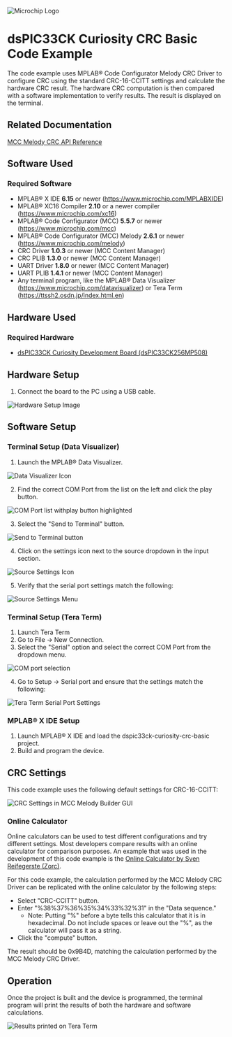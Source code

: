 ![Microchip Logo](images/microchip.jpg) 

# dsPIC33CK Curiosity CRC Basic Code Example

The code example uses MPLAB® Code Configurator Melody CRC Driver to configure CRC using the standard CRC-16-CCITT settings and calculate the hardware CRC result. The hardware CRC computation is then compared with a software implementation to verify results. The result is displayed on the terminal.

## Related Documentation

[MCC Melody CRC API Reference](https://onlinedocs.microchip.com/v2/keyword-lookup?keyword=CRC_16BIT_MELODY_DRIVER&version=latest&redirect=true)

## Software Used 

### Required Software

- MPLAB® X IDE **6.15** or newer (https://www.microchip.com/MPLABXIDE)
- MPLAB® XC16 Compiler **2.10** or a newer compiler (https://www.microchip.com/xc16)
- MPLAB® Code Configurator (MCC) **5.5.7** or newer (https://www.microchip.com/mcc)
- MPLAB® Code Configurator (MCC) Melody **2.6.1** or newer (https://www.microchip.com/melody)
- CRC Driver **1.0.3** or newer (MCC Content Manager)
- CRC PLIB **1.3.0** or newer (MCC Content Manager)
- UART Driver **1.8.0** or newer (MCC Content Manager)
- UART PLIB **1.4.1** or newer (MCC Content Manager)
- Any terminal program, like the MPLAB® Data Visualizer (https://www.microchip.com/datavisualizer) or Tera Term (https://ttssh2.osdn.jp/index.html.en)

## Hardware Used

### Required Hardware

- [dsPIC33CK Curiosity Development Board (dsPIC33CK256MP508)](https://www.microchip.com/en-us/development-tool/DM330030)

## Hardware Setup

1. Connect the board to the PC using a USB cable.

![Hardware Setup Image](images/hardware_setup.jpg)

## Software Setup

### Terminal Setup (Data Visualizer)

1. Launch the MPLAB® Data Visualizer.

![Data Visualizer Icon](images/data_visualizer_icon.JPG)

2. Find the correct COM Port from the list on the left and click the play button.

![COM Port list withplay button highlighted](images/dv_COM_select_play_highlighted.JPG)

3. Select the "Send to Terminal" button.

![Send to Terminal button](images/dv_data_capture_menu.JPG)

4. Click on the settings icon next to the source dropdown in the input section.

![Source Settings Icon](images/dv_source_settings_button.JPG)

5. Verify that the serial port settings match the following:

![Source Settings Menu](images/dv_source_settings.JPG)

### Terminal Setup (Tera Term)
1. Launch Tera Term
2. Go to File -> New Connection.
3. Select the "Serial" option and select the correct COM Port from the dropdown menu.

![COM port selection](images/tera_term_COM_port_selection.JPG)

4. Go to Setup -> Serial port and ensure that the settings match the following:

![Tera Term Serial Port Settings](images/tera_term_serial_port_menu.JPG)

### MPLAB® X IDE Setup
1. Launch MPLAB® X IDE and load the dspic33ck-curiosity-crc-basic project.
2. Build and program the device. 

## CRC Settings

This code example uses the following default settings for CRC-16-CCITT:

![CRC Settings in MCC Melody Builder GUI](images/demo_CRC_settings.JPG)

### Online Calculator

Online calculators can be used to test different configurations and try different settings. Most developers compare results with an online calculator for comparison purposes. An example that was used in the development of this code example is the [Online Calculator by Sven Reifegerste (Zorc)](http://www.zorc.breitbandkatze.de/crc.html).

For this code example, the calculation performed by the MCC Melody CRC Driver can be replicated with the online calculator by the following steps:
- Select "CRC-CCITT" button. 
- Enter "%38%37%36%35%34%33%32%31" in the "Data sequence."
  - Note: Putting "%" before a byte tells this calculator that it is in hexadecimal. Do not include spaces or leave out the "%", as the calculator will pass it as a string.
- Click the "compute" button.
  
The result should be 0x9B4D, matching the calculation performed by the MCC Melody CRC Driver.

## Operation

Once the project is built and the device is programmed, the terminal program will print the results of both the hardware and software calculations.

![Results printed on Tera Term](images/tera_term_output.JPG)